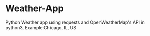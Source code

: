 # Weather-App
Python Weather app using requests and OpenWeatherMap's API in python3, Example:Chicago, IL, US
